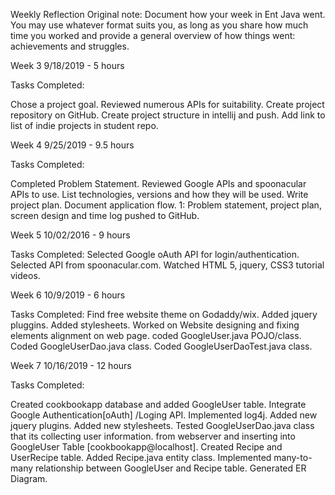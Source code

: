 
Weekly Reflection
Original note: Document how your week in Ent Java went. You may use whatever format suits you, as long as you share how much time you worked and provide a general overview of how things went: achievements and struggles.

Week 3
9/18/2019 - 5 hours

Tasks Completed:

Chose a project goal.
Reviewed numerous APIs for suitability.
Create project repository on GitHub.
Create project structure in intellij and push.
Add link to list of indie projects in student repo.

Week 4
9/25/2019 - 9.5 hours

Tasks Completed:

Completed Problem Statement.
Reviewed Google APIs and spoonacular APIs to use.
List technologies, versions and how they will be used.
Write project plan.
Document application flow.
1: Problem statement, project plan, screen design and time log pushed to GitHub.


Week 5
10/02/2016 - 9 hours


Tasks Completed:
Selected Google oAuth API for login/authentication. 
Selected API from spoonacular.com.
Watched HTML 5, jquery, CSS3 tutorial videos.


Week 6
10/9/2019 - 6 hours

Tasks Completed:
Find free website theme on Godaddy/wix.
Added jquery pluggins.
Added stylesheets.
Worked on Website designing and fixing elements alignment on web page.
coded GoogleUser.java POJO/class.
Coded GoogleUserDao.java class.
Coded GoogleUserDaoTest.java class.


Week 7
10/16/2019 - 12 hours

Tasks Completed:

Created cookbookapp database and added GoogleUser table.
Integrate Google Authentication[oAuth] /Loging API.
Implemented log4j.
Added new jquery plugins.
Added new stylesheets.
Tested GoogleUserDao.java class that its collecting user information.
from webserver and inserting into GoogleUser Table [cookbookapp@localhost].
Created Recipe and UserRecipe table.
Added Recipe.java entity class.
Implemented many-to-many relationship between GoogleUser and Recipe table.
Generated ER Diagram.



